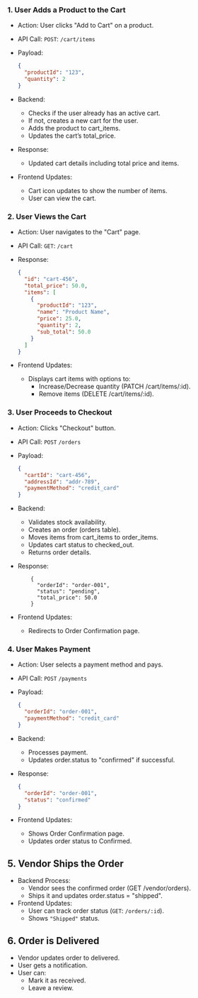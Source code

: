### 1. User Adds a Product to the Cart

- Action: User clicks "Add to Cart" on a product.

- API Call: `POST`: `/cart/items`

- Payload:

  ```json
  {
    "productId": "123",
    "quantity": 2
  }
  ```

- Backend:

  - Checks if the user already has an active cart.
  - If not, creates a new cart for the user.
  - Adds the product to cart_items.
  - Updates the cart’s total_price.

- Response:

  - Updated cart details including total price and items.

- Frontend Updates:
  - Cart icon updates to show the number of items.
  - User can view the cart.

### 2. User Views the Cart

- Action: User navigates to the "Cart" page.
- API Call: `GET`: `/cart`
- Response:

  ```json
  {
    "id": "cart-456",
    "total_price": 50.0,
    "items": [
      {
        "productId": "123",
        "name": "Product Name",
        "price": 25.0,
        "quantity": 2,
        "sub_total": 50.0
      }
    ]
  }
  ```

- Frontend Updates:
  - Displays cart items with options to:
    - Increase/Decrease quantity (PATCH /cart/items/:id).
    - Remove items (DELETE /cart/items/:id).

### 3. User Proceeds to Checkout

- Action: Clicks "Checkout" button.
- API Call: `POST` `/orders`
- Payload:

  ```json
  {
    "cartId": "cart-456",
    "addressId": "addr-789",
    "paymentMethod": "credit_card"
  }
  ```

- Backend:
  - Validates stock availability.
  - Creates an order (orders table).
  - Moves items from cart_items to order_items.
  - Updates cart status to checked_out.
  - Returns order details.
- Response:

  ```jsn
      {
        "orderId": "order-001",
        "status": "pending",
        "total_price": 50.0
      }
  ```

- Frontend Updates:
  - Redirects to Order Confirmation page.

### 4. User Makes Payment

- Action: User selects a payment method and pays.
- API Call: `POST` `/payments`
- Payload:

  ```json
  {
    "orderId": "order-001",
    "paymentMethod": "credit_card"
  }
  ```

- Backend:
  - Processes payment.
  - Updates order.status to "confirmed" if successful.
- Response:

  ```json
  {
    "orderId": "order-001",
    "status": "confirmed"
  }
  ```

- Frontend Updates:
  - Shows Order Confirmation page.
  - Updates order status to Confirmed.

## 5. Vendor Ships the Order

- Backend Process:
  - Vendor sees the confirmed order (GET /vendor/orders).
  - Ships it and updates order.status = "shipped".
- Frontend Updates:
  - User can track order status (`GET`: `/orders/:id`).
  - Shows `"Shipped"` status.

## 6. Order is Delivered

- Vendor updates order to delivered.
- User gets a notification.
- User can:
  - Mark it as received.
  - Leave a review.
